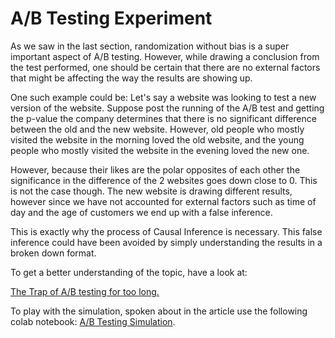 # A/B Testing Experiment

As we saw in the last section, randomization without bias is a super important aspect of A/B testing. However, while 
drawing a conclusion from the test performed, one should be certain that there are no external factors that might be 
affecting the way the results are showing up. 

One such example could be:
Let's say a website was looking to test a new version of the website. Suppose post the running of the A/B test and 
getting the p-value the company determines that there is no significant difference between the old and the new website. 
However, old people who mostly visited the website in the morning loved the old website, and the young people who mostly 
visited the website in the evening loved the new one. 

However, because their likes are the polar opposites of each other the significance in the difference of the 2 websites
goes down close to 0. This is not the case though. The new website is drawing different results, however since we have 
not accounted for external factors such as time of day and the age of customers we end up with a false inference.

This is exactly why the process of Causal Inference is necessary. This false inference could have been avoided by simply 
understanding the results in a broken down format. 

To get a better understanding of the topic, have a look at:

[The Trap of A/B testing for too long.](https://medium.com/swlh/the-trap-of-a-b-testing-for-too-long-a4706066a692)

To play with the simulation, spoken about in the article use the following colab notebook:
[A/B Testing Simulation](https://colab.research.google.com/drive/1kRSvmD0SPu0-uumEu2ofTqU4bcKiDxZh?usp=sharing).

